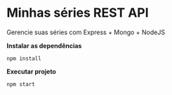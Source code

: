 # Minhas séries REST API

Gerencie suas séries com Express + Mongo + NodeJS

**Instalar as dependências**

```npm install```

**Executar projeto**

```npm start```